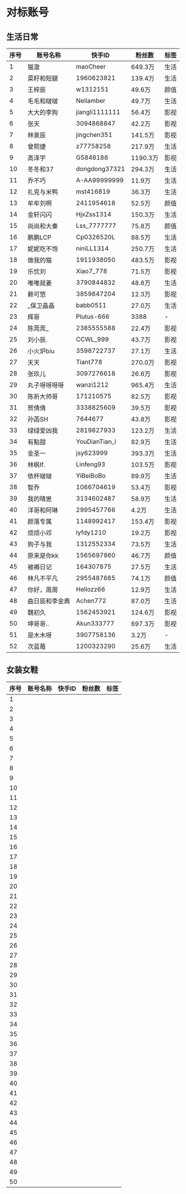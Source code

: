 # 对标账号


## 生活日常

| 序号 | 账号名称 | 快手ID  |粉丝数 | 标签 |
| ---- | ---- | ---- | --- | --- |
| 1 | 猫澈   | maoCheer | 649.3万 | 生活 |
| 2| 菜籽和短腿| 1960623821 | 139.4万 | 生活 |
| 3 | 王梓辰| w1312151 | 49.6万| 颜值 |
| 4 | 毛毛和啵啵 | Neilamber | 49.7万| 生活|
| 5 | 大大的李狗| jiangli1111111 | 56.4万| 影视 |
| 6 | 张天| 3094868847 | 42.2万| 影视 |
| 7 |林景辰 | jingchen351 | 141.5万 | 影视 |
| 8 | 曾熙捷 | z77758258 | 217.9万| 生活|
| 9 | 高泽宇 | G5848188 | 1190.3万| 影视|
| 10 | 冬冬和37| dongdong37321 | 294.3万 | 生活|
| 11 | 乔不巧 | A-AA99999999| 11.9万| 生活|
| 12 | 扎克与米鸭| mst416819| 36.3万| 生活|
| 13 | 牟牟刘啊| 2411954618| 52.5万 | 颜值|
| 14 | 金轩闪闪| HjxZss1314| 150.3万 | 生活 |
| 15 | 尚尚和大秦| Lss_7777777 | 75.8万| 颜值 |
| 16 | 鹏鹏LCP| Cp0326520L | 88.5万| 生活|
| 17 | 妮妮吃不饱| niniLL1314| 250.7万 | 生活 |
| 18 | 做我的猫 | 1911938050| 483.5万| 影视|
| 19 | 乐忧刘| Xiao7_778 | 71.5万| 影视|
| 20 | 唯唯就姜| 3790844832| 48.8万| 生活|
| 21 | 赖可悠| 3859847204| 12.3万| 影视|
| 22 | _保卫晶晶| babb0511 | 27.0万| 生活|
| 23 | 辉哥| Plutus-666| 3388 | -|
| 24 | 陈莞莞_| 2385555588| 22.4万| 影视|
| 25 | 刘小辰.| CCWL_999| 43.7万| 影视|
| 26 | 小火炉biu| 3598722737| 27.1万| 生活|
| 27 | 天天 | Tiant778| 270.0万| 影视 |
| 28 | 张玖儿 | 3097276618| 26.6万| 影视 |
| 29 | 丸子呀呀呀呀| wanzi1212| 965.4万| 生活 |
| 30 | 陈祈大帅哥 | 171210575| 82.5万|影视 |
| 31 | 贺倩倩| 3338825609 | 39.5万| 影视|
| 32 | 孙菡SH | 7644677 | 43.8万 | 影视|
| 33 | 绿绿爱凶我 | 2819827933 | 123.2万 | 生活|
| 34 |有點甜 | YouDianTian_l | 82.9万 | 生活|
| 35 | 金圣一| jsy623999 | 393.3万 | 生活|
| 36 | 林枫If.| Linfeng93 | 103.5万 | 影视|
| 37 | 依杯啵啵| YiBeiBoBo | 89.9万| 生活|
| 38 | 智乔| 1066704619 | 53.4万 | 影视|
| 39 | 我的晴崽| 3134602487 | 58.9万 | 生活|
| 40 | 洋哥和阿琳| 2995457766 | 4.2万 | 生活|
| 41 | 颜落专属| 1148992417 | 153.4万 | 影视|
| 42 | 烦烦小邓|lyfdy1210 | 19.2万 | 影视|
| 43 | 狗子与我| 1312552334 | 73.5万| 生活 |
| 44 | 原来是你kk | 1565697860 | 46.7万 | 颜值|
| 45 | 被褥日记 | 164307875 | 27.5万 | 生活|
| 46 | 林凡不平凡| 2955487685 | 74.1万 | 颜值 |
| 47 | 你好，周周| Hellozz66 | 12.9万 | 生活|
| 48 | 曲日辰和李金典| Achen772 | 87.0万 | 生活 |
| 49 | 魏初久 | 1562453921 | 124.6万 | 影视|
| 50 | 坤哥哥..| Akun333777 | 697.3万 | 影视|
| 51 | 是木木呀 | 3907758136 | 3.2万| - |
| 52| 次蓝莓| 1200323290 | 25.6万 | 生活 |


## 女装女鞋

| 序号 | 账号名称 | 快手ID  |粉丝数 | 标签 |
| ---- | ---- | ---- | --- | --- |
| 1 | | | | |
| 2 | | | | |
| 3 | | | | |
| 4 | | | | |
| 5 | | | | |
| 6 | | | | |
| 7 | | | | |
| 8 | | | | |
| 9 | | | | |
| 10 | | | | |
| 11 | | | | |
| 12 | | | | |
| 13 | | | | |
| 14 | | | | |
| 15 | | | | |
| 16 | | | | |
| 17 | | | | |
| 18 | | | | |
| 19 | | | | |
| 20 | | | | |
| 21 | | | | |
| 22 | | | | |
| 23 | | | | |
| 24 | | | | |
| 25 | | | | |
| 26 | | | | |
| 27 | | | | |
| 28 | | | | |
| 29 | | | | |
| 30 | | | | |
| 31 | | | | |
| 32 | | | | |
| 33 | | | | |
| 34 | | | | |
| 35 | | | | |
| 36 | | | | |
| 37 | | | | |
| 38 | | | | |
| 39 | | | | |
| 40 | | | | |
| 41 | | | | |
| 42 | | | | |
| 43 | | | | |
| 44 | | | | |
| 45 | | | | |
| 46 | | | | |
| 47 | | | | |
| 48 | | | | |
| 49 | | | | |
| 50 | | | | |
